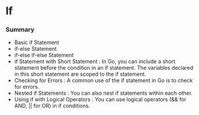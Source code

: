 # If

### Summary
- Basic if Statement
- if-else Statement
- if-else if-else Statement
- if Statement with Short Statement : In Go, you can include a short statement before the condition in an if statement. The variables declared in this short statement are scoped to the if statement.
- Checking for Errors : A common use of the if statement in Go is to check for errors.
- Nested if Statements : You can also nest if statements within each other.
- Using if with Logical Operators : You can use logical operators (&& for AND, || for OR) in if conditions.